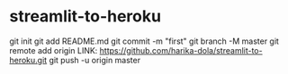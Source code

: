 # streamlit-to-heroku
git init
git add README.md
git commit -m "first"
git branch -M master
git remote add origin
LINK: https://github.com/harika-dola/streamlit-to-heroku.git
git push -u origin master
